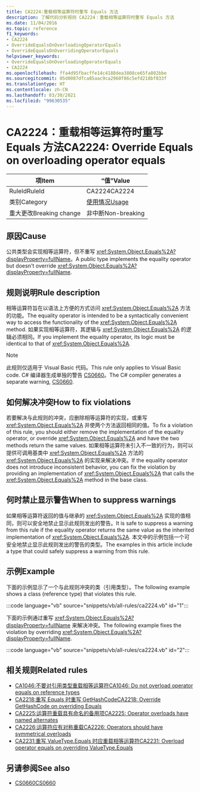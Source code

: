 ```yaml
---
title: CA2224:重载相等运算符时重写 Equals 方法
description: 了解代码分析规则 CA2224：重载相等运算符时重写 Equals 方法
ms.date: 11/04/2016
ms.topic: reference
f1_keywords:
- CA2224
- OverrideEqualsOnOverloadingOperatorEquals
- OverrideEqualsOnOverridingOperatorEquals
helpviewer_keywords:
- OverrideEqualsOnOverloadingOperatorEquals
- CA2224
ms.openlocfilehash: ffa4d95fbacffe14c4188dea3808ce65fa802bbe
ms.sourcegitcommit: 05d0087dfca85aac9ca2960f86c5efd218bf833f
ms.translationtype: HT
ms.contentlocale: zh-CN
ms.lasthandoff: 03/30/2021
ms.locfileid: "99630535"
---
```

# <a name="ca2224-override-equals-on-overloading-operator-equals"></a><span data-ttu-id="22755-103">CA2224：重载相等运算符时重写 Equals 方法</span><span class="sxs-lookup"><span data-stu-id="22755-103">CA2224: Override Equals on overloading operator equals</span></span>

|<span data-ttu-id="22755-104">项</span><span class="sxs-lookup"><span data-stu-id="22755-104">Item</span></span>|<span data-ttu-id="22755-105">“值”</span><span class="sxs-lookup"><span data-stu-id="22755-105">Value</span></span>|
|-|-|
|<span data-ttu-id="22755-106">RuleId</span><span class="sxs-lookup"><span data-stu-id="22755-106">RuleId</span></span>|<span data-ttu-id="22755-107">CA2224</span><span class="sxs-lookup"><span data-stu-id="22755-107">CA2224</span></span>|
|<span data-ttu-id="22755-108">类别</span><span class="sxs-lookup"><span data-stu-id="22755-108">Category</span></span>|[<span data-ttu-id="22755-109">使用情况</span><span class="sxs-lookup"><span data-stu-id="22755-109">Usage</span></span>](usage-warnings.md)|
|<span data-ttu-id="22755-110">重大更改</span><span class="sxs-lookup"><span data-stu-id="22755-110">Breaking change</span></span>|<span data-ttu-id="22755-111">非中断</span><span class="sxs-lookup"><span data-stu-id="22755-111">Non-breaking</span></span>|

## <a name="cause"></a><span data-ttu-id="22755-112">原因</span><span class="sxs-lookup"><span data-stu-id="22755-112">Cause</span></span>

<span data-ttu-id="22755-113">公共类型会实现相等运算符，但不重写 <xref:System.Object.Equals%2A?displayProperty=fullName>。</span><span class="sxs-lookup"><span data-stu-id="22755-113">A public type implements the equality operator but doesn't override <xref:System.Object.Equals%2A?displayProperty=fullName>.</span></span>

## <a name="rule-description"></a><span data-ttu-id="22755-114">规则说明</span><span class="sxs-lookup"><span data-stu-id="22755-114">Rule description</span></span>

<span data-ttu-id="22755-115">相等运算符旨在以语法上方便的方式访问 <xref:System.Object.Equals%2A> 方法的功能。</span><span class="sxs-lookup"><span data-stu-id="22755-115">The equality operator is intended to be a syntactically convenient way to access the functionality of the <xref:System.Object.Equals%2A> method.</span></span> <span data-ttu-id="22755-116">如果实现相等运算符，其逻辑与 <xref:System.Object.Equals%2A> 的逻辑必须相同。</span><span class="sxs-lookup"><span data-stu-id="22755-116">If you implement the equality operator, its logic must be identical to that of <xref:System.Object.Equals%2A>.</span></span>

> [!NOTE]
> <span data-ttu-id="22755-117">此规则仅适用于 Visual Basic 代码。</span><span class="sxs-lookup"><span data-stu-id="22755-117">This rule only applies to Visual Basic code.</span></span> <span data-ttu-id="22755-118">C# 编译器生成单独的警告 [CS0660](../../../csharp/misc/cs0660.md)。</span><span class="sxs-lookup"><span data-stu-id="22755-118">The C# compiler generates a separate warning, [CS0660](../../../csharp/misc/cs0660.md).</span></span>

## <a name="how-to-fix-violations"></a><span data-ttu-id="22755-119">如何解决冲突</span><span class="sxs-lookup"><span data-stu-id="22755-119">How to fix violations</span></span>

<span data-ttu-id="22755-120">若要解决与此规则的冲突，应删除相等运算符的实现，或重写 <xref:System.Object.Equals%2A> 并使两个方法返回相同的值。</span><span class="sxs-lookup"><span data-stu-id="22755-120">To fix a violation of this rule, you should either remove the implementation of the equality operator, or override <xref:System.Object.Equals%2A> and have the two methods return the same values.</span></span> <span data-ttu-id="22755-121">如果相等运算符未引入不一致的行为，则可以提供可调用基类中 <xref:System.Object.Equals%2A> 方法的 <xref:System.Object.Equals%2A> 的实现来解决冲突。</span><span class="sxs-lookup"><span data-stu-id="22755-121">If the equality operator does not introduce inconsistent behavior, you can fix the violation by providing an implementation of <xref:System.Object.Equals%2A> that calls the <xref:System.Object.Equals%2A> method in the base class.</span></span>

## <a name="when-to-suppress-warnings"></a><span data-ttu-id="22755-122">何时禁止显示警告</span><span class="sxs-lookup"><span data-stu-id="22755-122">When to suppress warnings</span></span>

<span data-ttu-id="22755-123">如果相等运算符返回的值与继承的 <xref:System.Object.Equals%2A> 实现的值相同，则可以安全地禁止显示此规则发出的警告。</span><span class="sxs-lookup"><span data-stu-id="22755-123">It is safe to suppress a warning from this rule if the equality operator returns the same value as the inherited implementation of <xref:System.Object.Equals%2A>.</span></span> <span data-ttu-id="22755-124">本文中的示例包括一个可安全地禁止显示此规则发出的警告的类型。</span><span class="sxs-lookup"><span data-stu-id="22755-124">The examples in this article include a type that could safely suppress a warning from this rule.</span></span>

## <a name="example"></a><span data-ttu-id="22755-125">示例</span><span class="sxs-lookup"><span data-stu-id="22755-125">Example</span></span>

<span data-ttu-id="22755-126">下面的示例显示了一个与此规则冲突的类（引用类型）。</span><span class="sxs-lookup"><span data-stu-id="22755-126">The following example shows a class (reference type) that violates this rule.</span></span>

:::code language="vb" source="snippets/vb/all-rules/ca2224.vb" id="1":::

<span data-ttu-id="22755-127">下面的示例通过重写 <xref:System.Object.Equals%2A?displayProperty=fullName> 来解决冲突。</span><span class="sxs-lookup"><span data-stu-id="22755-127">The following example fixes the violation by overriding <xref:System.Object.Equals%2A?displayProperty=fullName>.</span></span>

:::code language="vb" source="snippets/vb/all-rules/ca2224.vb" id="2":::

## <a name="related-rules"></a><span data-ttu-id="22755-128">相关规则</span><span class="sxs-lookup"><span data-stu-id="22755-128">Related rules</span></span>

- [<span data-ttu-id="22755-129">CA1046:不要对引用类型重载相等运算符</span><span class="sxs-lookup"><span data-stu-id="22755-129">CA1046: Do not overload operator equals on reference types</span></span>](ca1046.md)
- [<span data-ttu-id="22755-130">CA2218:重写 Equals 时重写 GetHashCode</span><span class="sxs-lookup"><span data-stu-id="22755-130">CA2218: Override GetHashCode on overriding Equals</span></span>](ca2218.md)
- [<span data-ttu-id="22755-131">CA2225:运算符重载具有命名的备用项</span><span class="sxs-lookup"><span data-stu-id="22755-131">CA2225: Operator overloads have named alternates</span></span>](ca2225.md)
- [<span data-ttu-id="22755-132">CA2226:运算符应有对称重载</span><span class="sxs-lookup"><span data-stu-id="22755-132">CA2226: Operators should have symmetrical overloads</span></span>](ca2226.md)
- [<span data-ttu-id="22755-133">CA2231:重写 ValueType.Equals 时应重载相等运算符</span><span class="sxs-lookup"><span data-stu-id="22755-133">CA2231: Overload operator equals on overriding ValueType.Equals</span></span>](ca2231.md)

## <a name="see-also"></a><span data-ttu-id="22755-134">另请参阅</span><span class="sxs-lookup"><span data-stu-id="22755-134">See also</span></span>

- [<span data-ttu-id="22755-135">CS0660</span><span class="sxs-lookup"><span data-stu-id="22755-135">CS0660</span></span>](../../../csharp/misc/cs0660.md)
